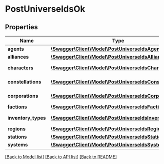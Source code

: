 # PostUniverseIdsOk

## Properties
Name | Type | Description | Notes
------------ | ------------- | ------------- | -------------
**agents** | [**\Swagger\Client\Model\PostUniverseIdsAgent[]**](PostUniverseIdsAgent.md) | agents array | [optional] 
**alliances** | [**\Swagger\Client\Model\PostUniverseIdsAlliance[]**](PostUniverseIdsAlliance.md) | alliances array | [optional] 
**characters** | [**\Swagger\Client\Model\PostUniverseIdsCharacter[]**](PostUniverseIdsCharacter.md) | characters array | [optional] 
**constellations** | [**\Swagger\Client\Model\PostUniverseIdsConstellation[]**](PostUniverseIdsConstellation.md) | constellations array | [optional] 
**corporations** | [**\Swagger\Client\Model\PostUniverseIdsCorporation[]**](PostUniverseIdsCorporation.md) | corporations array | [optional] 
**factions** | [**\Swagger\Client\Model\PostUniverseIdsFaction[]**](PostUniverseIdsFaction.md) | factions array | [optional] 
**inventory_types** | [**\Swagger\Client\Model\PostUniverseIdsInventoryType[]**](PostUniverseIdsInventoryType.md) | inventory_types array | [optional] 
**regions** | [**\Swagger\Client\Model\PostUniverseIdsRegion[]**](PostUniverseIdsRegion.md) | regions array | [optional] 
**stations** | [**\Swagger\Client\Model\PostUniverseIdsStation[]**](PostUniverseIdsStation.md) | stations array | [optional] 
**systems** | [**\Swagger\Client\Model\PostUniverseIdsSystem[]**](PostUniverseIdsSystem.md) | systems array | [optional] 

[[Back to Model list]](../README.md#documentation-for-models) [[Back to API list]](../README.md#documentation-for-api-endpoints) [[Back to README]](../README.md)


